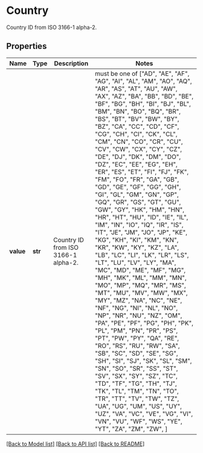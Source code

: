 # Country

Country ID from ISO 3166-1 alpha-2.

## Properties
Name | Type | Description | Notes
------------ | ------------- | ------------- | -------------
**value** | **str** | Country ID from ISO 3166-1 alpha-2. |  must be one of ["AD", "AE", "AF", "AG", "AI", "AL", "AM", "AO", "AQ", "AR", "AS", "AT", "AU", "AW", "AX", "AZ", "BA", "BB", "BD", "BE", "BF", "BG", "BH", "BI", "BJ", "BL", "BM", "BN", "BO", "BQ", "BR", "BS", "BT", "BV", "BW", "BY", "BZ", "CA", "CC", "CD", "CF", "CG", "CH", "CI", "CK", "CL", "CM", "CN", "CO", "CR", "CU", "CV", "CW", "CX", "CY", "CZ", "DE", "DJ", "DK", "DM", "DO", "DZ", "EC", "EE", "EG", "EH", "ER", "ES", "ET", "FI", "FJ", "FK", "FM", "FO", "FR", "GA", "GB", "GD", "GE", "GF", "GG", "GH", "GI", "GL", "GM", "GN", "GP", "GQ", "GR", "GS", "GT", "GU", "GW", "GY", "HK", "HM", "HN", "HR", "HT", "HU", "ID", "IE", "IL", "IM", "IN", "IO", "IQ", "IR", "IS", "IT", "JE", "JM", "JO", "JP", "KE", "KG", "KH", "KI", "KM", "KN", "KR", "KW", "KY", "KZ", "LA", "LB", "LC", "LI", "LK", "LR", "LS", "LT", "LU", "LV", "LY", "MA", "MC", "MD", "ME", "MF", "MG", "MH", "MK", "ML", "MM", "MN", "MO", "MP", "MQ", "MR", "MS", "MT", "MU", "MV", "MW", "MX", "MY", "MZ", "NA", "NC", "NE", "NF", "NG", "NI", "NL", "NO", "NP", "NR", "NU", "NZ", "OM", "PA", "PE", "PF", "PG", "PH", "PK", "PL", "PM", "PN", "PR", "PS", "PT", "PW", "PY", "QA", "RE", "RO", "RS", "RU", "RW", "SA", "SB", "SC", "SD", "SE", "SG", "SH", "SI", "SJ", "SK", "SL", "SM", "SN", "SO", "SR", "SS", "ST", "SV", "SX", "SY", "SZ", "TC", "TD", "TF", "TG", "TH", "TJ", "TK", "TL", "TM", "TN", "TO", "TR", "TT", "TV", "TW", "TZ", "UA", "UG", "UM", "US", "UY", "UZ", "VA", "VC", "VE", "VG", "VI", "VN", "VU", "WF", "WS", "YE", "YT", "ZA", "ZM", "ZW", ]

[[Back to Model list]](../README.md#documentation-for-models) [[Back to API list]](../README.md#documentation-for-api-endpoints) [[Back to README]](../README.md)


